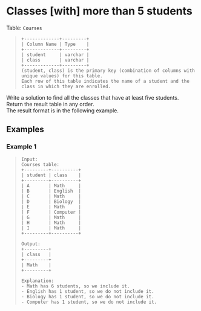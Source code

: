# Classes [with] more than 5 students

Table: `Courses`
> ```
> +-------------+---------+
> | Column Name | Type    |
> +-------------+---------+
> | student     | varchar |
> | class       | varchar |
> +-------------+---------+
> (student, class) is the primary key (combination of columns with unique values) for this table.
> Each row of this table indicates the name of a student and the class in which they are enrolled.
> ```

Write a solution to find all the classes that have at least five students.  
Return the result table in any order.  
The result format is in the following example.

## Examples
### Example 1
> ```
> Input: 
> Courses table:
> +---------+----------+
> | student | class    |
> +---------+----------+
> | A       | Math     |
> | B       | English  |
> | C       | Math     |
> | D       | Biology  |
> | E       | Math     |
> | F       | Computer |
> | G       | Math     |
> | H       | Math     |
> | I       | Math     |
> +---------+----------+
> 
> Output: 
> +---------+
> | class   |
> +---------+
> | Math    |
> +---------+
> 
> Explanation: 
> - Math has 6 students, so we include it.
> - English has 1 student, so we do not include it.
> - Biology has 1 student, so we do not include it.
> - Computer has 1 student, so we do not include it.
> ```